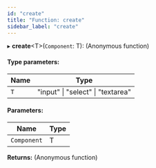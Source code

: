 ```yaml
---
id: "create"
title: "Function: create"
sidebar_label: "create"
---
```


▸ **create**&#60;T>(`Component`: T): (Anonymous function)

#### Type parameters:

Name | Type |
------ | ------ |
`T` | &#34;input&#34; \| &#34;select&#34; \| &#34;textarea&#34; |

#### Parameters:

Name | Type |
------ | ------ |
`Component` | T |

**Returns:** (Anonymous function)
